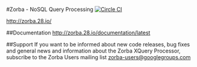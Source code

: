#Zorba - NoSQL Query Processing [![Circle CI](https://circleci.com/gh/28msec/zorba.svg?style=svg)](https://circleci.com/gh/28msec/zorba)

http://zorba.28.io/

##Documentation
http://zorba.28.io/documentation/latest

##Support
If you want to be informed about new code releases, bug fixes and general news and information about the Zorba XQuery Processor, subscribe to the Zorba Users mailing list [zorba-users@googlegroups.com](mailto:zorba-users@googlegroups.com)
